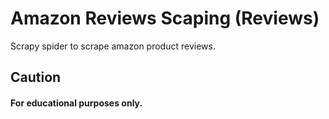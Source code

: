 # Amazon Reviews Scaping (Reviews)
Scrapy spider to scrape amazon product reviews.

## Caution
#### For educational purposes only.

